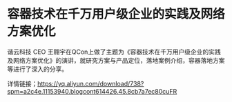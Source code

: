 # 容器技术在千万用户级企业的实践及网络方案优化
谐云科技 CEO 王翱宇在QCon上做了主题为《容器技术在千万用户级企业的实践及网络方案优化》的演讲，就研究方案与产品定位，落地案例介绍，容器落地方案等进行了深入的分享。

详情链接；https://yq.aliyun.com/download/738?spm=a2c4e.11153940.blogcont614426.45.8cb7a7ec80cuFR
